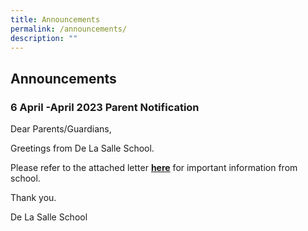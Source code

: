 ```yaml
---
title: Announcements
permalink: /announcements/
description: ""
---
```

## Announcements


### 6 April -April 2023 Parent Notification


Dear Parents/Guardians,
  
Greetings from De La Salle School. 

Please refer to the attached letter [**here**](/files/6%20april%202023%20.pdf) for important information from school. 

Thank you.
  

De La Salle School